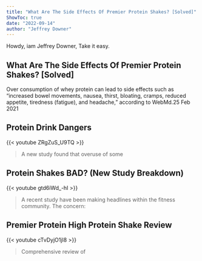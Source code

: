 ```yaml
---
title: "What Are The Side Effects Of Premier Protein Shakes? [Solved]"
ShowToc: true 
date: "2022-09-14"
author: "Jeffrey Downer" 
---
```


Howdy, iam Jeffrey Downer, Take it easy.
## What Are The Side Effects Of Premier Protein Shakes? [Solved]
Over consumption of whey protein can lead to side effects such as “increased bowel movements, nausea, thirst, bloating, cramps, reduced appetite, tiredness (fatigue), and headache,” according to WebMd.25 Feb 2021

## Protein Drink Dangers
{{< youtube ZRgZuS_U9TQ >}}
>A new study found that overuse of some 

## Protein Shakes BAD? (New Study Breakdown)
{{< youtube gtd6iWd_-hI >}}
>A recent study have been making headlines within the fitness community. The concern: 

## Premier Protein High Protein Shake Review
{{< youtube cTvDyjO1jI8 >}}
>Comprehensive review of 

